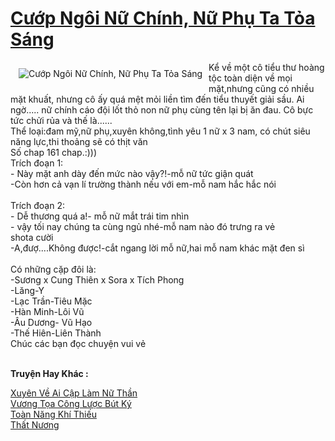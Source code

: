 <a href="https://utruyen.com/cuop-ngoi-nu-chinh-nu-phu-ta-toa-sang/25068/" title="Cướp Ngôi Nữ Chính, Nữ Phụ Ta Tỏa Sáng"><h1>Cướp Ngôi Nữ Chính, Nữ Phụ Ta Tỏa Sáng</h1></a><div style="display:table"><img align="right" style="float: left; padding: 10px;" src="https://utruyen.com/images/story/200x260/cuop-ngoi-nu-chinh-nu-phu-ta-toa-sang.jpg" alt="Cướp Ngôi Nữ Chính, Nữ Phụ Ta Tỏa Sáng">Kể về một cô tiểu thư hoàng tộc toàn diện về mọi mặt,nhưng cũng có nhiều mặt khuất, nhưng cô ấy quá mệt mỏi liền tìm đến tiểu thuyết giải sầu. Ai ngờ..... nữ chính cáo đội lốt thỏ non nữ phụ cùng tên lại bị ăn đau. Cô bực tức chửi rủa và thế là......<br/>Thể loại:đam mỹ,nữ phụ,xuyên không,tình yêu 1 nữ x 3 nam, có chút siêu năng lực,thi thoảng sẽ có thịt văn<br/>Số chap 161 chap.:)))<br/>        Trích đoạn 1:<br/>- Này mặt anh dày đến mức nào vậy?!-mỗ nữ tức giận quát<br/>-Còn hơn cả vạn lí trường thành nếu với em-mỗ nam hắc hắc nói<br/><br/>Trích đoạn 2:<br/>- Dễ thương quá a!- mỗ nữ mắt trái tim nhìn<br/>- vậy tối nay chúng ta cùng ngủ nhé-mỗ nam nào đó trưng ra vẻ<br/>  shota cười<br/>-A,đượ....Không được!-cắt ngang lời mỗ nữ,hai mỗ nam khác mặt đen sì<br/><br/>    Có những cặp đôi là:<br/>-Sương x Cung Thiên x Sora x Tích Phong<br/>-Lăng-Y<br/>-Lạc Trần-Tiêu Mặc<br/>-Hàn Minh-Lôi Vũ<br/>-Âu Dương- Vũ Hạo<br/>-Thế Hiên-Liên Thành<br/>    Chúc các bạn đọc chuyện vui vẻ</div><p><br><b>Truyện Hay Khác :</b></p><a href="https://utruyen.com/xuyen-ve-ai-cap-lam-nu-than/19539/" alt="Xuyên Về Ai Cập Làm Nữ Thần">Xuyên Về Ai Cập Làm Nữ Thần</a><br/><a href="https://github.com/quanluxury/ngontinh_sac/tree/master/truyenhay/24636/" alt="Vương Tọa Công Lược Bút Ký">Vương Tọa Công Lược Bút Ký</a><br/><a href="https://github.com/quanluxury/truyenhot/tree/master/truyenhay/12473/" alt="Toàn Năng Khí Thiếu">Toàn Năng Khí Thiếu</a><br/><a href="https://github.com/quanluxury/ngontinhhot/tree/master/truyenhay/20303/" alt="Thất Nương">Thất Nương</a><br/>